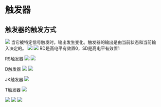 # 触发器
## 触发器的触发方式
![](https://gitee.com/guuest/images/raw/master/img/20210609201603.png)
当它被特定信号触发时，输出发生变化。触发器的输出是由当前状态和当前输入决定的。
![](https://gitee.com/guuest/images/raw/master/img/20210609201912.png)
![](https://gitee.com/guuest/images/raw/master/img/20210609202239.png)
RD是高电平有效置0，SD是高电平有效置1 

RS触发器
![](https://gitee.com/guuest/images/raw/master/img/20210609202433.png)
![](https://gitee.com/guuest/images/raw/master/img/20210609202547.png)

D触发器
![](https://gitee.com/guuest/images/raw/master/img/20210609202718.png)
![](https://gitee.com/guuest/images/raw/master/img/20210609203414.png)

JK触发器
![](https://gitee.com/guuest/images/raw/master/img/20210609203453.png)

T触发器
![](https://gitee.com/guuest/images/raw/master/img/20210609203618.png)

![](https://gitee.com/guuest/images/raw/master/img/20210609203827.png)
![](https://gitee.com/guuest/images/raw/master/img/20210609205013.png)
![](https://gitee.com/guuest/images/raw/master/img/20210609205157.png)

